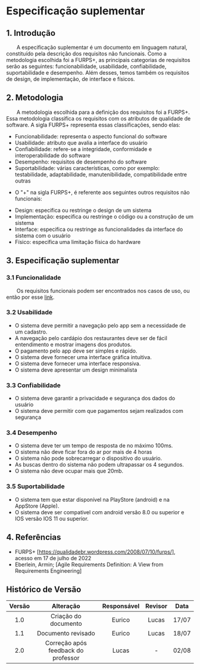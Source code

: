 # Especificação suplementar

## 1. Introdução
<p>&emsp;&emsp;A especificação suplementar é um documento em linguagem natural, constituído pela descrição dos requisitos não funcionais. Como a metodologia escolhida foi a FURPS+, as principais categorias de requisitos serão as seguintes: funcionabilidade, usabilidade, confiabilidade, suportabilidade e desempenho. Além desses, temos também os requisitos de design, de implementação, de interface e físicos.</p>

## 2. Metodologia
<p>&emsp;&emsp;A metodologia escolhida para a definição dos requisitos foi a FURPS+. Essa metodologia classifica os requisitos com os atributos de qualidade de software. A sigla FURPS+ representa essas classificações, sendo elas:</p>

* Funcionabilidade: representa o aspecto funcional do software
* Usabilidade: atributo que avalia a interface do usuário
* Confiabilidade: refere-se a integridade, conformidade e interoperabilidade do software
* Desempenho: requisitos de desempenho do software
* Suportabilidade: várias características, como por exemplo: testabilidade, adaptabilidade, manutenibilidade, compatibilidade entre outras

- O "+" na sigla FURPS+, é referente aos seguintes outros requisitos não funcionais:

* Design: especifica ou restringe o design de um sistema
* Implementação: especifica ou restringe o código ou a construção de um sistema
* Interface: especifica ou restringe as funcionalidades da interface do sistema com o usuário
* Físico: especifica uma limitação física do hardware

## 3. Especificação suplementar
### 3.1 Funcionalidade
&emsp;&emsp;Os requisitos funcionais podem ser encontrados nos casos de uso, ou então por esse [link](../modelagem/casosDeUso.md).

### 3.2 Usabilidade
- O sistema deve permitir a navegação pelo app sem a necessidade de um cadastro.
- A navegação pelo cardápio dos restaurantes deve ser de fácil entendimento e mostrar imagens dos produtos.
- O pagamento pelo app deve ser simples e rápido.
- O sistema deve fornecer uma interface gráfica intuitiva.
- O sistema deve fornecer uma interface responsiva.
- O sistema deve apresentar um design minimalista

### 3.3 Confiabilidade
- O sistema deve garantir a privacidade e segurança dos dados do usuário
- O sistema deve permitir com que pagamentos sejam realizados com segurança

### 3.4 Desempenho
- O sistema deve ter um tempo de resposta de no máximo 100ms.
- O sistema não deve ficar fora do ar por mais de 4 horas
- O sistema não pode sobrecarregar o dispositivo do usuário.
- As buscas dentro do sistema não podem ultrapassar os 4 segundos.
- O sistema não deve ocupar mais que 20mb.

### 3.5 Suportabilidade
- O sistema tem que estar disponível na PlayStore (android) e na AppStore (Apple).
- O sistema deve ser compativel com android versão 8.0 ou superior e IOS versão IOS 11 ou superior.



## 4. Referências
- FURPS+ [https://qualidadebr.wordpress.com/2008/07/10/furps/], acesso em 17 de julho de 2022
- Eberlein, Armin; [Agile Requirements Definition: A View from Requirements Engineering]

## Histórico de Versão

| Versão |                Alteração               | Responsável |         Revisor        |  Data |
|:------:|:--------------------------------------:|:-----------:|:----------------------:|:-----:|
|   1.0  | Criação do documento           |    Eurico  | Lucas | 17/07 |
|   1.1  | Documento revisado          |    Eurico  | Lucas | 18/07 |
|   2.0  | Correção após feedback do professor          |    Lucas  | - | 02/08 |
